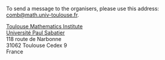 To send a message to the organisers, please use this address: [comb@math.univ-toulouse.fr](mailto:comb@math.univ-toulouse.fr).

[Toulouse Mathematics Institute](http://math.univ-toulouse.fr)  
[Université Paul Sabatier](http://www.univ-tlse3.fr/)  
118 route de Narbonne  
31062 Toulouse Cedex 9  
France
